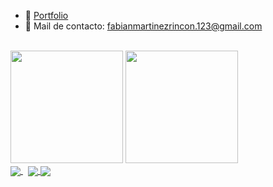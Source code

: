 - 📁 [Portfolio](https://fabian-martinez1.github.io/)
- 📧 Mail de contacto: fabianmartinezrincon.123@gmail.com



<br>

<div>
  <img height="180em" src="https://github-readme-stats.vercel.app/api?username=Fabian-Martinez1&show_icons=true&theme=dark&include_all_commits=true&count_private=true"/>
  
  <img height="180em" src="https://github-readme-stats.vercel.app/api/top-langs/?username=Fabian-Martinez1&layout=compact&langs_count=7&theme=dark"/>
</div>


<div>
  
<a href="https://github.com/Fabian-Martinez1/FOD">
  <img align="center" src="https://github-readme-stats.vercel.app/api/pin/?username=Fabian-Martinez1&repo=FOD&theme=dark" />
</a> &nbsp;      
<a href="https://github.com/Fabian-Martinez1/AyED">
  <img align="center" src="https://github-readme-stats.vercel.app/api/pin/?username=Fabian-Martinez1&repo=ayed&theme=dark" />
</a>
<a href="https://github.com/Fabian-Martinez1/Seminario-de-Lenguajes-Python">
  <img align="center" src="https://github-readme-stats.vercel.app/api/pin/?username=Fabian-Martinez1&repo=Seminario-de-Lenguajes-Python&theme=dark" />
</a>


